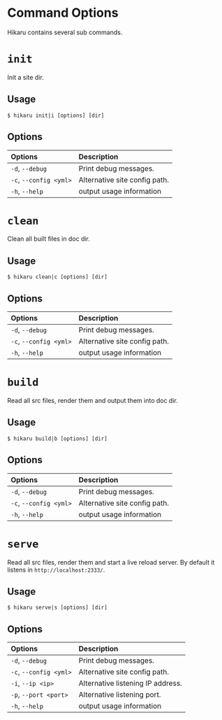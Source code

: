 Command Options
===============

Hikaru contains several sub commands.

# `init`

Init a site dir.

## Usage

```
$ hikaru init|i [options] [dir]
```

## Options

| Options                | Description                   |
| :--------------------- | :---------------------------- |
| `-d`, `--debug`        | Print debug messages.         |
| `-c`, `--config <yml>` | Alternative site config path. |
| `-h`, `--help`         | output usage information      |

# `clean`

Clean all built files in doc dir.

## Usage

```
$ hikaru clean|c [options] [dir]
```

## Options

| Options                | Description                   |
| :--------------------- | :---------------------------- |
| `-d`, `--debug`        | Print debug messages.         |
| `-c`, `--config <yml>` | Alternative site config path. |
| `-h`, `--help`         | output usage information      |

# `build`

Read all src files, render them and output them into doc dir.

## Usage

```
$ hikaru build|b [options] [dir]
```

## Options

| Options                | Description                   |
| :--------------------- | :---------------------------- |
| `-d`, `--debug`        | Print debug messages.         |
| `-c`, `--config <yml>` | Alternative site config path. |
| `-h`, `--help`         | output usage information      |

# `serve`

Read all src files, render them and start a live reload server. By default it listens in `http://localhost:2333/`.

## Usage

```
$ hikaru serve|s [options] [dir]
```

## Options

| Options                | Description                            |
| :--------------------- | :------------------------------------- |
| `-d`, `--debug`        | Print debug messages.                  |
| `-c`, `--config <yml>` | Alternative site config path.          |
| `-i`, `--ip <ip>`      | Alternative listening IP address.      |
| `-p`, `--port <port>`  | Alternative listening port.            |
| `-h`, `--help`         | output usage information               |
